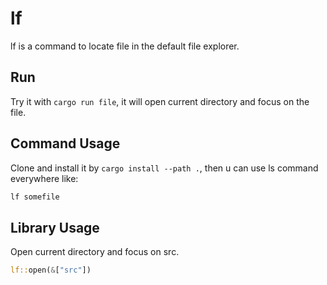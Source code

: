 # lf
lf is a command to locate file in the default file explorer.

## Run
Try it with `cargo run file`, it will open current directory and focus on the file.

## Command Usage
Clone and install it by `cargo install --path .`, then u can use ls command everywhere like:
```bash
lf somefile
```

## Library Usage
Open current directory and focus on src.

```rust
lf::open(&["src"])
```
